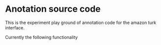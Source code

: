 Anotation source code
=====================

This is the experiment play ground of annotation code for the amazon turk interface.

Currently the following functionality


